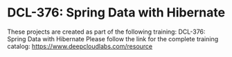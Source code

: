 # DCL-376: Spring Data with Hibernate
These projects are created as part of the following training:
DCL-376: Spring Data with Hibernate
Please follow the link for the complete training catalog:
 https://www.deepcloudlabs.com/resource
